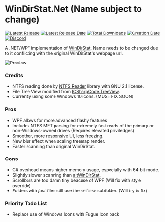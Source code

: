# WinDirStat.Net (Name subject to change)

[![Latest Release](https://img.shields.io/github/release/trigger-death/WinDirStat.Net.svg?style=flat&label=version)](https://github.com/trigger-death/WinDirStat.Net/releases/latest)
[![Latest Release Date](https://img.shields.io/github/release-date-pre/trigger-death/WinDirStat.Net.svg?style=flat&label=released)](https://github.com/trigger-death/WinDirStat.Net/releases/latest)
[![Total Downloads](https://img.shields.io/github/downloads/trigger-death/WinDirStat.Net/total.svg?style=flat)](https://github.com/trigger-death/WinDirStat.Net/releases)
[![Creation Date](https://img.shields.io/badge/created-august%202018-A642FF.svg?style=flat)](https://github.com/trigger-death/WinDirStat.Net/commit/3aa1fde1cfb165ea8bc119df2944ede41f063179)
[![Discord](https://img.shields.io/discord/436949335947870238.svg?style=flat&logo=discord&label=chat&colorB=7389DC&link=https://discord.gg/vB7jUbY)](https://discord.gg/vB7jUbY)

A .NET/WPF implementation of [WinDirStat](https://windirstat.net/). Name needs to be changed due to it conflicting with the original WinDirStat's webpage url.

![Preview](https://i.imgur.com/BaFZZVI.png)

### Credits

* NTFS reading done by [NTFS Reader](https://sourceforge.net/projects/ntfsreader/) library with GNU 2.1 license.
* File Tree View modified from [ICSharpCode.TreeView](https://github.com/icsharpcode/SharpDevelop/tree/master/src/Libraries/SharpTreeView/ICSharpCode.TreeView).
* Currently using some Windows 10 icons. (MUST FIX SOON)

### Pros

* WPF allows for more advanced flashy features
* Includes NTFS MFT parsing for extremely fast reads of the primary or non-Windows-owned drives (Requires elevated priviledges)
* Smoother, more responsive UI, less freezing.
* New blur effect when scaling treemap render.
* Faster scanning than original WinDirStat.

### Cons

* C# overhead means higher memory usage, especially with 64-bit mode.
* Slightly slower scanning than [altWinDirStat](https://github.com/ariccio/altWinDirStat).
* Scrollbars are too damn tiny beacuse of WPF (Will fix with style override)
* Folders with *just* files still use the `<Files>` subfolder. (Will try to fix)

### Priority Todo List

* Replace use of Windows Icons with Fugue Icon pack
